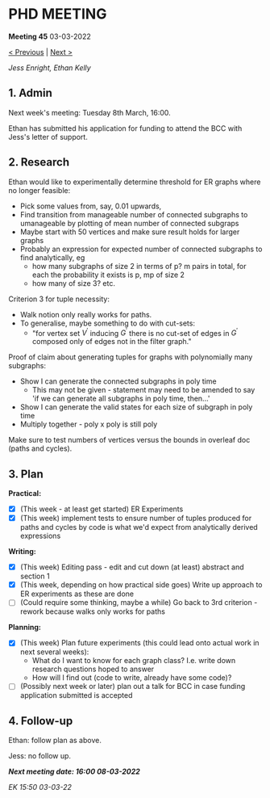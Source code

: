 # PHD MEETING

__Meeting 45__
03-03-2022

[< Previous](../02/44_21-02-22.md) | [Next >](46_08-03-22.md)

_Jess Enright,_
_Ethan Kelly_


## 1. Admin

Next week's meeting: Tuesday 8th March, 16:00.

Ethan has submitted his application for funding to attend the BCC with Jess's letter of support. 


## 2. Research

Ethan would like to experimentally determine threshold for ER graphs where no longer feasible:
- Pick some values from, say, 0.01 upwards, 
- Find transition from manageable number of connected subgraphs to umanageable by plotting of mean number of connected subgraps
- Maybe start with 50 vertices and make sure result holds for larger graphs
- Probably an expression for expected number of connected subgraphs to find analytically, eg 
	- how many subgraphs of size 2 in terms of p? m pairs in total, for each the probability it exists is p,  mp of size 2
	- how many of size 3? etc.

Criterion 3 for tuple necessity: 
- Walk notion only really works for paths. 
- To generalise, maybe something to do with cut-sets: 
	- "for vertex set $V^{\prime}$ inducing $G^{\prime}$ there is no cut-set of edges in $G^{\prime}$ composed only of edges not in the filter graph." 

Proof of claim about generating tuples for graphs with polynomially many subgraphs: 
- Show I can generate the connected subgraphs in poly time
	- This may not be given - statement may need to be amended to say 'if we can generate all subgraphs in poly time, then...'
- Show I can generate the valid states for each size of subgraph in poly time
- Multiply together - poly x poly is still poly

Make sure to test numbers of vertices versus the bounds in overleaf doc (paths and cycles).


## 3. Plan

**Practical:**
- [x] (This week - at least get started) ER Experiments
- [x] (This week) implement tests to ensure number of tuples produced for paths and cycles by code is what we'd expect from analytically derived expressions

**Writing:**
- [x] (This week) Editing pass - edit and cut down (at least) abstract and section 1
- [x] (This week, depending on how practical side goes) Write up approach to ER experiments as these are done
- [ ] (Could require some thinking, maybe a while) Go back to 3rd criterion - rework because walks only works for paths

**Planning:**
- [x] (This week) Plan future experiments (this could lead onto actual work in next several weeks):
	- What do I want to know for each graph class? I.e. write down research questions hoped to answer
	- How will I find out (code to write, already have some code)?
- [ ] (Possibly next week or later) plan out a talk for BCC in case funding application submitted is accepted

## 4. Follow-up

Ethan: follow plan as above.

Jess: no follow up.

**_Next meeting date: 16:00 08-03-2022_**



_EK 15:50 03-03-22_
